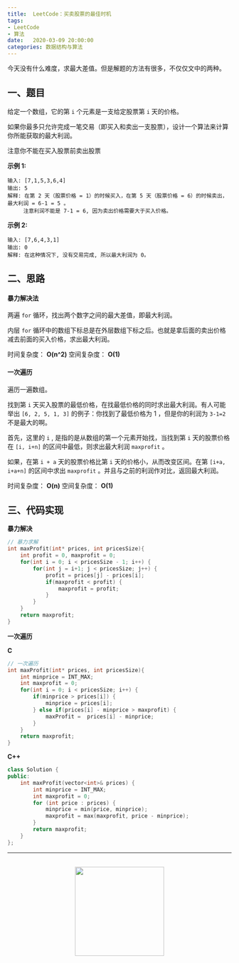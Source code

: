 ```yaml
---
title:  LeetCode：买卖股票的最佳时机
tags:
- LeetCode
- 算法
date:   2020-03-09 20:00:00
categories: 数据结构与算法
---
```


今天没有什么难度，求最大差值。但是解题的方法有很多，不仅仅文中的两种。

## 一、题目

给定一个数组，它的第 `i` 个元素是一支给定股票第 `i` 天的价格。

如果你最多只允许完成一笔交易（即买入和卖出一支股票），设计一个算法来计算你所能获取的最大利润。

注意你不能在买入股票前卖出股票

**示例 1:**

```
输入: [7,1,5,3,6,4]
输出: 5
解释: 在第 2 天（股票价格 = 1）的时候买入，在第 5 天（股票价格 = 6）的时候卖出，最大利润 = 6-1 = 5 。
     注意利润不能是 7-1 = 6, 因为卖出价格需要大于买入价格。
```

**示例 2:**

```
输入: [7,6,4,3,1]
输出: 0
解释: 在这种情况下, 没有交易完成, 所以最大利润为 0。
```


## 二、思路

#### 暴力解决法

两遍 `for` 循环，找出两个数字之间的最大差值，即最大利润。

内层 `for` 循环中的数组下标总是在外层数组下标之后。也就是拿后面的卖出价格减去前面的买入价格，求出最大利润。

时间复杂度： **O(n^2)**
空间复杂度： **O(1)**

#### 一次遍历

遍历一遍数组。

找到第 `i` 天买入股票的最低价格，在找最低价格的同时求出最大利润。有人可能举出 `[6, 2, 5, 1, 3]` 的例子：你找到了最低价格为 1 ，但是你的利润为 `3-1=2` 不是最大的啊。

首先，这里的 `i` , 是指的是从数组的第一个元素开始找，当找到第 `i` 天的股票价格在 `[i, i+n]` 的区间中最低，则求出最大利润 `maxprofit` 。

如果，在第 `i + a` 天的股票价格比第 `i` 天的价格小，从而改变区间。在第 `[i+a, i+a+n]` 的区间中求出 `maxprofit` 。并且与之前的利润作对比，返回最大利润。

时间复杂度： **O(n)**
空间复杂度： **O(1)**

## 三、代码实现

**暴力解决**

```c
// 暴力求解
int maxProfit(int* prices, int pricesSize){
    int profit = 0, maxprofit = 0;
    for(int i = 0; i < pricesSize - 1; i++) {
        for(int j = i+1; j < pricesSize; j++) {
            profit = prices[j] - prices[i];
            if(maxprofit < profit) {
                maxprofit = profit;
            }
        }
    }
    return maxprofit;  
}
```

**一次遍历**

**C**

```c
// 一次遍历
int maxProfit(int* prices, int pricesSize){
    int minprice = INT_MAX;
    int maxprofit = 0;
    for(int i = 0; i < pricesSize; i++) {
        if(minprice > prices[i]) {
            minprice = prices[i];
        } else if(prices[i] - minprice > maxprofit) {
            maxProfit =  prices[i] - minprice;
        }
    }
    return maxprofit;
}
```

**C++**

```c++
class Solution {
public:
    int maxProfit(vector<int>& prices) {
        int minprice = INT_MAX;
        int maxprofit = 0;
        for (int price : prices) {
            minprice = min(price, minprice);
            maxprofit = max(maxprofit, price - minprice);
        }
        return maxprofit;
    }
};
```

<div align="center">
    <hr style="height:1px;"/>
    <br>
    <img width="200px" src="https://runcoderhang.github.io/thumbnails/wxgzh-hang.png">
</div>